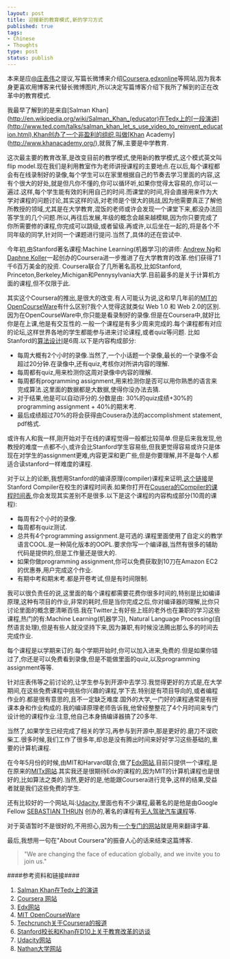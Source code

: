 ```yaml
--- 
layout: post
title: 迎接新的教育模式,新的学习方式
published: true
tags: 
- Chinese
- Thoughts
type: post
status: publish
---
```


本来是应[@庄表伟](http://www.weibo.com/zhuangbiaowei)之提议,写篇长微博来介绍[Coursera](http://www.coursera.org),[edxonline](http://www.edxonline.org)等网站,因为我本身更喜欢用博客来代替长微博图片,所以决定写篇博客介绍下我所了解到的正在改革中的教育模式.

我最早了解到的是来自[Salman Khan](http://en.wikipedia.org/wiki/Salman_Khan_(educator)在Tedx上的[一段演讲](http://www.ted.com/talks/salman_khan_let_s_use_video_to_reinvent_education.html),Khan创办了一个非盈利的组织,叫做[Khan Academy](http://www.khanacademy.org/),就我了解,主要是中学教育.

这次最主要的教育改革,是改变目前的教学模式,使用新的教学模式,这个模式英文叫flip model.现在我们是利用教室作为老师讲授课程的主要地点.在以后,每个课程都会有在线录制好的录像,每个学生可以在家里根据自己的节奏去学习里面的内容,这有个很大的好处,就是但凡你不懂的,你可以循环听,如果你觉得太容易的,你可以一遍过.这样,每个学生能有效的利用自己的时间.而课堂的时间,将会直接用来作为大学对课程的问题讨论,其实这样的话,对老师是个很大的挑战,因为他需要真正了解他所教授的领域,尤其是在大学教育,混饭的老师或许会发现一个课堂下来,都没办法回答学生的几个问题.所以,再往后发展,年级的概念会越来越模糊,因为你只要完成了你所需要修的课程,你完成可以跳级,或者留级.再或许,以后坐在一起的,将是各个不同年级的同学,针对同一个课题进行提问.当然了,具体的还在尝试中.

今年初,由Stanford著名课程:Machine Learning(机器学习)的讲师: [Andrew Ng](http://ai.stanford.edu/~ang/)和[Daphne Koller](http://ai.stanford.edu/~koller/)一起创办的Coursera进一步推进了在大学教育的改革.他们获得了1千6百万美金的投资. Coursera联合了几所著名高校,比如Stanford, Princeton,Berkeley,Michigan和Pennysylvania大学.目前最多的是关于计算机方面的课程,但不仅限于此. 

其实这个Coursera的推出,是很大的改变.有人可能认为说,这和早几年前的[MIT的OpenCourseWare](http://ocw.mit.edu/index.htm)有什么区别?我个人觉得这就类似 Web 1.0 和 Web 2.0的区别.因为在OpenCourseWare中,你只能是看录制好的录像.但是在Coursera中,就好比你是在上课,他是有交互性的.一般一个课程是有多少周来完成的.每个课程都有对应的论坛,这样世界各地的学生都能参与进来讨论课程,或者quiz等问题. 比如Stanford的[算法设计I](https://www.coursera.org/course/algo)是6周.以下是内容构成部分:
* 每周大概有2个小时的录像.当然了,一个小话题一个录像,最长的一个录像不会超过20分钟.在录像中,还有quiz,考核你对所讲内容的理解.
* 每周都有quiz,用来检测你这周对录像中内容的理解.
* 每周都有programming assignment,用来检测你是否可以用你熟悉的语言来完成算法.这里面的数据都是大数据,使得你没办法去猜.
* 对于结果,他是可以自动评分的.分数是由: 30%的quiz成绩+30%的programming assignment + 40%的期末考.
* 最后成绩超过70%的将会获得由Cousera办法的accomplishment statement, pdf格式.

或许有人和我一样,刚开始对于在线的课程觉得一般都比较简单.但是后来我发现,他教授的难度一点都不小,或许会比Stanford学生容易些,但我更觉得容易或许只是体现在对学生的assignment更难,内容更深和更广些,但是你要理解,并不是每个人都适合读stanford一样难度的课程.

对于以上的论断,我想用Stanford的编译原理(compiler)课程来证明,[这个链接](http://www.stanford.edu/class/cs143/handouts/010%20Syllabus.pdf)是Stanford Compiler在校生的课程时间表.如果你打开在[Cousera的Compiler的课程时间表](https://class.coursera.org/compilers/wiki/view?page=Syllabus),你会发现其实差别不是很多.以下是这个课程的内容构成部分(10周的课程):

- 每周有2个小时的录像.
- 每周都有quiz测试.
- 总共有4个programming assignment.是可选的.课程里面使用了自定义的教学语言COOL.是一种简化版本的OOPL.要求你写一个编译器,当然有很多的辅助代码是提供的,但是工作量还是很大的.
- 如果你做programming assignment,你可以免费获取到10刀在Amazon EC2的优惠券,用户完成这个作业.
- 有期中考和期末考.都是开卷考试,但是有时间限制.

我可以很负责任的说,这里面的每个课程都需要花费你很多时间的,特别是比如编译原理,这种有项目的作业,非常的耗时,但是当你完成之后,你对编译器的理解,比你只讨论里面的概念要清晰百倍.我在Twitter上有好些上班的老外也在兼职的学习这些课程,热门的有:Machine Learning(机器学习), Natural Language Processing(自然语言处理),但是有些人就没坚持下来,因为兼职,有时候没法腾出那么多的时间去完成作业.

每个课程是以学期来订的.每个学期开始时,你可以加入进来,免费的.但是如果你错过了,你还是可以免费看到录像,但是不能做里面的quiz,以及programming assignment等等.

针对庄表伟等之前讨论的,让学生参与到开源中去学习.我觉得更好的方式是,在大学期间,在这些免费课程中挑些你兴趣的课程,学下去.特别是有项目导向的,或者编程作业的.都是很有意思的,且不一定缺乏难度.国外的大学,一门好的课程通常是有授课本身和作业构成的.我的编译原理老师告诉我,他曾经整整花了4个月时间来专门设计他的课程作业.注意,他自己本身搞编译器搞了20多年.

当然了,如果学生已经完成了相关的学习,再参与到开源中,那是更好的.磨刀不误砍柴工.很多时候,我们工作了很多年,却总是没有腾出时间来好好学习这些基础的,重要的计算机课程.

在今年5月份的时候,由MIT和Harvard联合,做了[Edx网站](http://www.edxonline.org),目前只提供一个课程,是在原来的[MITx网站](http://mitx.mit.edu/).其实我还是很期待Edx的课程的,因为MIT的计算机课程也是很好的,比如算法之类的.当然,更好的是,他能跟Coursera进行竞争,这样的结果,受益者就是我们这些免费的学生.

还有比较好的一个网站,叫:[Udacity](http://www.udacity.com/),里面也有不少课程,最著名的是他是由Google Fellow [SEBASTIAN THRUN](http://robots.stanford.edu/) 创办的,著名的课程有[无人驾驶汽车课程](http://www.udacity.com/overview/Course/cs373/CourseRev/apr2012)等.


对于英语暂时不是很好的,不用担心,因为有[一个专门的网站](http://www.universalsubtitles.org/en/teams/coursera/)就是用来翻译字幕.

最后,我想用一句在"About Coursera"的振奋人心的话来结束这篇博客. 
> "We are changing the face of education globally, and we invite you to join us."


####参考资料和链接####

1. [Salman Khan在Tedx上的演讲](http://www.ted.com/talks/salman_khan_let_s_use_video_to_reinvent_education.html)
2. [Coursera 网站](http://www.coursera.org)
3. [Edx网站](http://www.edxonline.org)
4. [MIT OpenCourseWare](http://ocw.mit.edu/index.htm)
5. [Techcrunch关于Coursera的报道](http://techcrunch.com/2012/04/18/coursera-raises-16m/)
6. [Stanford校长和Khan在D10上关于教育改革的访谈](http://allthingsd.com/20120531/stanford-president-john-hennessy-and-khan-academys-salman-khan-talk-education-at-d10/)
7. [Udacity网站](http://www.udacity.com/)
8. [Nathan大学网站](http://nathansuniversity.com/)



